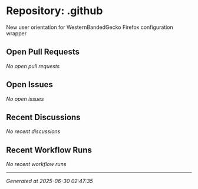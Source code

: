 # Repository: .github

New user orientation for WesternBandedGecko Firefox configuration wrapper

## Open Pull Requests


*No open pull requests*


## Open Issues


*No open issues*


## Recent Discussions


*No recent discussions*


## Recent Workflow Runs


*No recent workflow runs*


---
*Generated at 2025-06-30 02:47:35*

